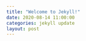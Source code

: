 ```yaml
---
title: "Welcome to Jekyll!"
date: 2020-08-14 11:00:00
categories: jekyll update
layout: post
---
```

